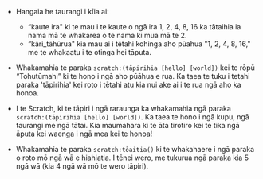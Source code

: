 - Hangaia he taurangi i kīia ai:
    
    - “kaute ira" ki te mau i te kaute o ngā ira 1, 2, 4, 8, 16 ka tātaihia ia nama mā te whakarea o te nama ki mua mā te 2.
    - “kāri_tāhūrua" kia mau ai i tētahi kohinga aho pūahua "1, 2, 4, 8, 16," me te whakaatu i te otinga hei tāputa.

- Whakamahia te paraka `scratch:(tāpirihia [hello] [world])` kei te rōpū “Tohutūmahi” ki te hono i ngā aho pūāhua e rua. Ka taea te tuku i tetahi paraka 'tāpirihia' kei roto i tētahi atu kia nui ake ai i te rua ngā aho ka honoa.

- I te Scratch, ki te tāpiri i ngā raraunga ka whakamahia ngā paraka `scratch:(tāpirihia [hello] [world])`. Ka taea te hono i ngā kupu, ngā taurangi me ngā tātai. Kia maumahara ki te āta tirotiro kei te tika ngā āputa kei waenga i ngā mea kei te honoa!
- Whakamahia te paraka `scratch:tōaitia()` ki te whakahaere i ngā paraka o roto mō ngā wā e hiahiatia. I tēnei wero, me tukurua ngā paraka kia 5 ngā wā (kia 4 ngā wā mō te wero tāpiri).